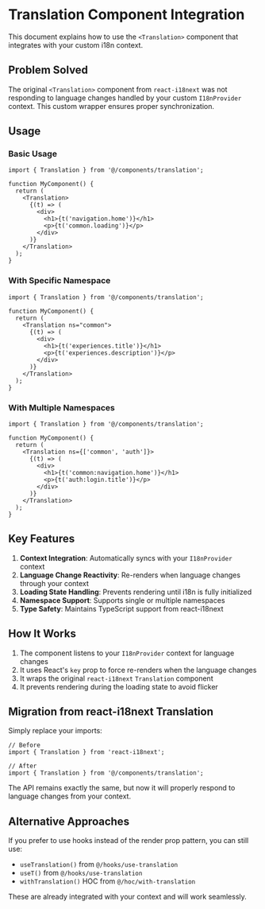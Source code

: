 # Translation Component Integration

This document explains how to use the `<Translation>` component that integrates with your custom i18n context.

## Problem Solved

The original `<Translation>` component from `react-i18next` was not responding to language changes handled by your custom `I18nProvider` context. This custom wrapper ensures proper synchronization.

## Usage

### Basic Usage

```tsx
import { Translation } from '@/components/translation';

function MyComponent() {
  return (
    <Translation>
      {(t) => (
        <div>
          <h1>{t('navigation.home')}</h1>
          <p>{t('common.loading')}</p>
        </div>
      )}
    </Translation>
  );
}
```

### With Specific Namespace

```tsx
import { Translation } from '@/components/translation';

function MyComponent() {
  return (
    <Translation ns="common">
      {(t) => (
        <div>
          <h1>{t('experiences.title')}</h1>
          <p>{t('experiences.description')}</p>
        </div>
      )}
    </Translation>
  );
}
```

### With Multiple Namespaces

```tsx
import { Translation } from '@/components/translation';

function MyComponent() {
  return (
    <Translation ns={['common', 'auth']}>
      {(t) => (
        <div>
          <h1>{t('common:navigation.home')}</h1>
          <p>{t('auth:login.title')}</p>
        </div>
      )}
    </Translation>
  );
}
```

## Key Features

1. **Context Integration**: Automatically syncs with your `I18nProvider` context
2. **Language Change Reactivity**: Re-renders when language changes through your context
3. **Loading State Handling**: Prevents rendering until i18n is fully initialized
4. **Namespace Support**: Supports single or multiple namespaces
5. **Type Safety**: Maintains TypeScript support from react-i18next

## How It Works

1. The component listens to your `I18nProvider` context for language changes
2. It uses React's `key` prop to force re-renders when the language changes
3. It wraps the original `react-i18next` `Translation` component
4. It prevents rendering during the loading state to avoid flicker

## Migration from react-i18next Translation

Simply replace your imports:

```tsx
// Before
import { Translation } from 'react-i18next';

// After
import { Translation } from '@/components/translation';
```

The API remains exactly the same, but now it will properly respond to language changes from your context.

## Alternative Approaches

If you prefer to use hooks instead of the render prop pattern, you can still use:

- `useTranslation()` from `@/hooks/use-translation`
- `useT()` from `@/hooks/use-translation`
- `withTranslation()` HOC from `@/hoc/with-translation`

These are already integrated with your context and will work seamlessly.
